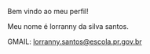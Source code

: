 Bem vindo ao meu perfil!

 
Meu nome é lorranny da silva santos.

GMAIL: lorranny.santos@escola.pr.gov.br
